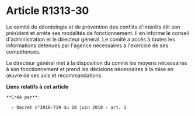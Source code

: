 # Article R1313-30

Le comité de déontologie et de prévention des conflits d'intérêts élit son président et arrête ses modalités de
fonctionnement. Il en informe le conseil d'administration et le directeur général. Le comité a accès à toutes les
informations détenues par l'agence nécessaires à l'exercice de ses compétences.

Le directeur général met à la disposition du comité les moyens nécessaires à son fonctionnement et prend les décisions
nécessaires à la mise en œuvre de ses avis et recommandations.

**Liens relatifs à cet article**

	**Créé par**:

	  - Décret n°2010-719 du 28 juin 2010 - art. 1
